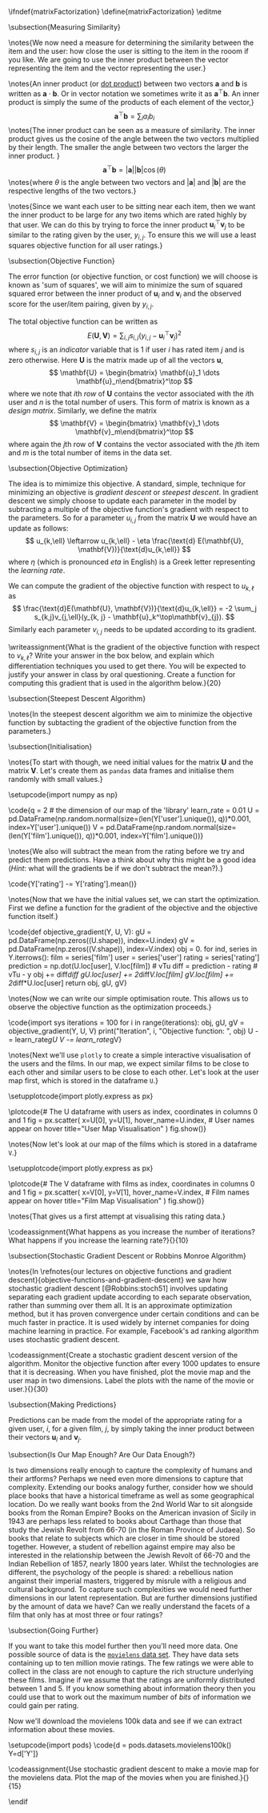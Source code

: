 \ifndef{matrixFactorization}
\define{matrixFactorization}
\editme

\subsection{Measuring Similarity}

\notes{We now need a measure for determining the similarity between
the item and the user: how close the user is sitting to the item in
the rooom if you like. We are going to use the inner product between
the vector representing the item and the vector representing the
user.}

\notes{An inner product (or
[dot product](http://en.wikipedia.org/wiki/Dot_product)) between two
vectors $\mathbf{a}$ and $\mathbf{b}$ is written as
$\mathbf{a}\cdot\mathbf{b}$. Or in vector notation we sometimes write
it as $\mathbf{a}^\top\mathbf{b}$. An inner product is simply the sume
of the products of each element of the vector,}
$$
\mathbf{a}^\top\mathbf{b} = \sum_{i} a_i b_i
$$
\notes{The inner product can be seen as a measure of similarity. The
inner product gives us the cosine of the angle between the two vectors
multiplied by their length. The smaller the angle between two vectors
the larger the inner product. }
$$
\mathbf{a}^\top\mathbf{b} = |\mathbf{a}||\mathbf{b}| \cos(\theta)
$$
\notes{where $\theta$ is the angle between two vectors and
$|\mathbf{a}|$ and $|\mathbf{b}|$ are the respective lengths of the
two vectors.}

\notes{Since we want each user to be sitting near each item, then we
want the inner product to be large for any two items which are rated
highly by that user. We can do this by trying to force the inner
product $\mathbf{u}_i^\top\mathbf{v}_j$ to be similar to the rating
given by the user, $y_{i,j}$. To ensure this we will use a least
squares objective function for all user ratings.}

\subsection{Objective Function}

The error function (or objective function, or cost function) we will
choose is known as 'sum of squares', we will aim to minimize the sum
of squared squared error between the inner product of $\mathbf{u}_i$
and $\mathbf{v}_i$ and the observed score for the user/item pairing,
given by $y_{i, j}$.

The total objective function can be written as
$$
E(\mathbf{U}, \mathbf{V}) = \sum_{i,j} s_{i,j} (y_{i,j} - \mathbf{u}_i^\top \mathbf{v}_j)^2
$$
where $s_{i,j}$ is an *indicator* variable that is 1 if user $i$ has rated item $j$ and is zero otherwise. Here $\mathbf{U}$ is the matrix made up of all the vectors $\mathbf{u}$,
$$
\mathbf{U} = \begin{bmatrix} \mathbf{u}_1 \dots \mathbf{u}_n\end{bmatrix}^\top
$$
where we note that $i$th *row* of $\mathbf{U}$ contains the vector associated with the $i$th user and $n$ is the total number of users. This form of matrix is known as a *design matrix*. Similarly, we define the matrix
$$
\mathbf{V} = \begin{bmatrix} \mathbf{v}_1 \dots \mathbf{v}_m\end{bmatrix}^\top
$$
where again the $j$th row of $\mathbf{V}$ contains the vector associated with the $j$th item and $m$ is the total number of items in the data set.

\subsection{Objective Optimization}

The idea is to mimimize this objective. A standard, simple, technique
for minimizing an objective is *gradient descent* or *steepest
descent*. In gradient descent we simply choose to update each
parameter in the model by subtracting a multiple of the objective
function's gradient with respect to the parameters. So for a parameter
$u_{i,j}$ from the matrix $\mathbf{U}$ we would have an update as
follows:
$$ 
u_{k,\ell} \leftarrow u_{k,\ell} - \eta \frac{\text{d}
E(\mathbf{U}, \mathbf{V})}{\text{d}u_{k,\ell}} 
$$
where $\eta$ (which is pronounced *eta* in English) is a Greek letter representing the *learning rate*.

We can compute the gradient of the objective function with respect to
$u_{k,\ell}$ as
$$
\frac{\text{d}E(\mathbf{U}, \mathbf{V})}{\text{d}u_{k,\ell}} = -2
\sum_j s_{k,j}v_{j,\ell}(y_{k, j} - \mathbf{u}_k^\top\mathbf{v}_{j}).
$$
Similarly each parameter $v_{i,j}$ needs to be updated according to
its gradient.

\writeassignment{What is the gradient of the objective function with
respect to $v_{k, \ell}$? Write your answer in the box below, and
explain which differentiation techniques you used to get there. You
will be expected to justify your answer in class by oral
questioning. Create a function for computing this gradient that is
used in the algorithm below.}{20}

\subsection{Steepest Descent Algorithm}

\notes{In the steepest descent algorithm we aim to minimize the objective
function by subtacting the gradient of the objective function from the
parameters.}

\subsection{Initialisation}

\notes{To start with though, we need initial values for the matrix
$\mathbf{U}$ and the matrix $\mathbf{V}$. Let's create them as
`pandas` data frames and initialise them randomly with small values.}

\setupcode{import numpy as np}

\code{q = 2 # the dimension of our map of the 'library'
learn_rate = 0.01
U = pd.DataFrame(np.random.normal(size=(len(Y['user'].unique()), q))*0.001, index=Y['user'].unique())
V = pd.DataFrame(np.random.normal(size=(len(Y['film'].unique()), q))*0.001, index=Y['film'].unique())}

\notes{We also will subtract the mean from the rating before we try and
predict them predictions. Have a think about why this might be a good
idea (*Hint*: what will the gradients be if we don't subtract the mean?).}

\code{Y['rating'] -= Y['rating'].mean()}

\notes{Now that we have the initial values set, we can start the
optimization. First we define a function for the gradient of the
objective and the objective function itself.}

\code{def objective_gradient(Y, U, V):
    gU = pd.DataFrame(np.zeros((U.shape)), index=U.index)
    gV = pd.DataFrame(np.zeros((V.shape)), index=V.index)
    obj = 0.
    for ind, series in Y.iterrows():
        film = series['film']
        user = series['user']
        rating = series['rating']
        prediction = np.dot(U.loc[user], V.loc[film]) # vTu
        diff = prediction - rating # vTu - y
        obj += diff*diff
        gU.loc[user] += 2*diff*V.loc[film]
        gV.loc[film] += 2*diff*U.loc[user]
    return obj, gU, gV}
	
\notes{Now we can write our simple optimisation route. This allows us to
observe the objective function as the optimization proceeds.}

\code{import sys
iterations = 100
for i in range(iterations):
    obj, gU, gV = objective_gradient(Y, U, V)
    print("Iteration", i, "Objective function: ", obj)
    U -= learn_rate*gU
    V -= learn_rate*gV}

\notes{Next we'll use `plotly` to create a simple interactive visualisation of the users and the films. In our map, we expect similar films to be close to each other and similar users to be close to each other. Let's look at the user map first, which is stored in the dataframe `U`.}

\setupplotcode{import plotly.express as px}

\plotcode{# The U dataframe with users as index, coordinates in columns 0 and 1
fig = px.scatter(
    x=U[0], 
    y=U[1],
    hover_name=U.index,  # User names appear on hover
    title="User Map Visualisation"
)
fig.show()}

\notes{Now let's  look at our map of the films which is stored in a dataframe `V`.}

\setupplotcode{import plotly.express as px}

\plotcode{# The V dataframe with films as index, coordinates in columns 0 and 1
fig = px.scatter(
    x=V[0], 
    y=V[1],
    hover_name=V.index,  # Film names appear on hover
    title="Film Map Visualisation"
)
fig.show()}

\notes{That gives us a first attempt at visualising this rating data.}

\codeassignment{What happens as you increase the number of iterations?
What happens if you increase the learning rate?}{}{10}

\subsection{Stochastic Gradient Descent or Robbins Monroe Algorithm}

\notes{In \refnotes{our lectures on objective functions and gradient descent}{objective-functions-and-gradient-descent} we saw how stochastic gradient descent [@Robbins:stoch51] involves updating separating each gradient
update according to each separate observation, rather than summing
over them all. It is an approximate optimization method, but it has
proven convergence under certain conditions and can be much faster in
practice. It is used widely by internet companies for doing machine
learning in practice. For example, Facebook's ad ranking algorithm
uses stochastic gradient descent.

\codeassignment{Create a stochastic gradient descent version of the
algorithm. Monitor the objective function after every 1000 updates to
ensure that it is decreasing. When you have finished, plot the movie
map and the user map in two dimensions. Label the plots with the name
of the movie or user.}{}{30}

\subsection{Making Predictions}

Predictions can be made from the model of the appropriate rating for a
given user, $i$, for a given film, $j$, by simply taking the inner
product between their vectors $\mathbf{u}_i$ and $\mathbf{v}_j$.

\subsection{Is Our Map Enough? Are Our Data Enough?}

Is two dimensions really enough to capture the complexity of humans
and their artforms? Perhaps we need even more dimensions to capture
that complexity. Extending our books analogy further, consider how we
should place books that have a historical timeframe as well as some
geographical location. Do we really want books from the 2nd World War
to sit alongside books from the Roman Empire? Books on the American
invasion of Sicily in 1943 are perhaps less related to books about
Carthage than those that study the Jewish Revolt from 66-70 (in the
Roman Province of Judaea). So books that relate to subjects which are
closer in time should be stored together. However, a student of
rebellion against empire may also be interested in the relationship
between the Jewish Revolt of 66-70 and the Indian Rebellion of 1857,
nearly 1800 years later. Whilst the technologies are different, the
psychology of the people is shared: a rebellious nation angainst their
imperial masters, triggered by misrule with a religious and cultural
background. To capture such complexities we would need further
dimensions in our latent representation. But are further dimensions
justified by the amount of data we have? Can we really understand the
facets of a film that only has at most three or four ratings?

\subsection{Going Further}

If you want to take this model further then you'll need more data. One
possible source of data is the
[`movielens` data set](http://grouplens.org/datasets/movielens/). They
have data sets containing up to ten million movie ratings. The few
ratings we were able to collect in the class are not enough to capture
the rich structure underlying these films. Imagine if we assume that
the ratings are uniformly distributed between 1 and 5. If you know
something about information theory then you could use that to work out
the maximum number of *bits* of information we could gain per rating.

Now we'll download the movielens 100k data and see if we can extract
information about these movies.

\setupcode{import pods}
\code{d = pods.datasets.movielens100k()
Y=d['Y']}

\codeassignment{Use stochastic gradient descent to make a movie map
for the movielens data. Plot the map of the movies when you are
finished.}{}{15}

\endif
